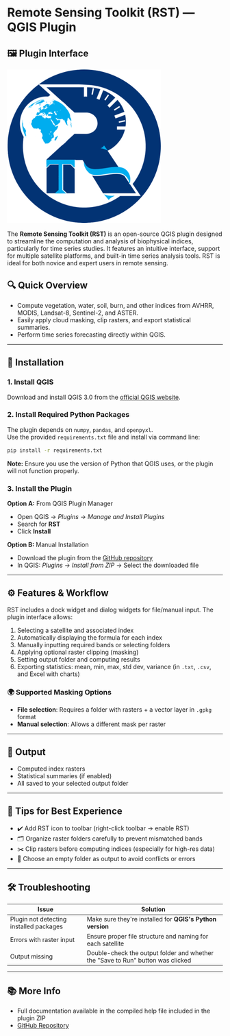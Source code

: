 
# Remote Sensing Toolkit (RST) — QGIS Plugin
## 🖼️ Plugin Interface

![RST Interface](img/icon.png)

The **Remote Sensing Toolkit (RST)** is an open-source QGIS plugin designed to streamline the computation and analysis of biophysical indices, particularly for time series studies. It features an intuitive interface, support for multiple satellite platforms, and built-in time series analysis tools. RST is ideal for both novice and expert users in remote sensing.

## 🔍 Quick Overview
- Compute vegetation, water, soil, burn, and other indices from AVHRR, MODIS, Landsat-8, Sentinel-2, and ASTER.
- Easily apply cloud masking, clip rasters, and export statistical summaries.
- Perform time series forecasting directly within QGIS.

---

## 🚀 Installation

### 1. Install QGIS
Download and install QGIS 3.0 from the [official QGIS website](https://qgis.org).

### 2. Install Required Python Packages
The plugin depends on `numpy`, `pandas`, and `openpyxl`.  
Use the provided `requirements.txt` file and install via command line:

```bash
pip install -r requirements.txt
```

**Note:** Ensure you use the version of Python that QGIS uses, or the plugin will not function properly.

### 3. Install the Plugin

**Option A:** From QGIS Plugin Manager  
- Open QGIS → *Plugins* → *Manage and Install Plugins*
- Search for **RST**
- Click **Install**

**Option B:** Manual Installation  
- Download the plugin from the [GitHub repository](https://github.com/RST-Plugin/RST)
- In QGIS: *Plugins* → *Install from ZIP* → Select the downloaded file

---

## ⚙️ Features & Workflow

RST includes a dock widget and dialog widgets for file/manual input. The plugin interface allows:

1. Selecting a satellite and associated index
2. Automatically displaying the formula for each index
3. Manually inputting required bands or selecting folders
4. Applying optional raster clipping (masking)
5. Setting output folder and computing results
6. Exporting statistics: mean, min, max, std dev, variance (in `.txt`, `.csv`, and Excel with charts)

### 🌍 Supported Masking Options
- **File selection**: Requires a folder with rasters + a vector layer in `.gpkg` format
- **Manual selection**: Allows a different mask per raster

---

## 📁 Output
- Computed index rasters
- Statistical summaries (if enabled)
- All saved to your selected output folder

---

## 🧠 Tips for Best Experience

- ✔️ Add RST icon to toolbar (right-click toolbar → enable RST)
- 🗂️ Organize raster folders carefully to prevent mismatched bands
- ✂️ Clip rasters before computing indices (especially for high-res data)
- 📂 Choose an empty folder as output to avoid conflicts or errors

---

## 🛠️ Troubleshooting

| Issue | Solution |
|-------|----------|
| Plugin not detecting installed packages | Make sure they're installed for **QGIS's Python version** |
| Errors with raster input | Ensure proper file structure and naming for each satellite |
| Output missing | Double-check the output folder and whether the "Save to Run" button was clicked |

---

## 📚 More Info

- Full documentation available in the compiled help file included in the plugin ZIP
- [GitHub Repository](https://github.com/RST-Plugin/RST)

